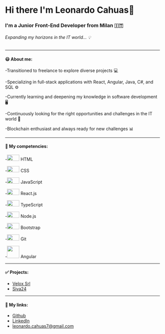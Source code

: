 # Hi there I'm Leonardo Cahuas👋

### I'm a Junior Front-End Developer from Milan :it:

###### Expanding my horizons in the IT world... :bulb:
---

#### :smiley: About me:
-Transitioned to freelance to explore diverse projects :computer:

-Specializing in full-stack applications with React, Angular, Java, C#, and SQL :gear:

-Currently learning and deepening my knowledge in software development :desktop_computer:

-Continuously looking for the right opportunities and challenges in the IT world :briefcase:

-Blockchain enthusiast and always ready for new challenges :bar_chart:

---

#### :open_file_folder: My competencies:

-<img src="https://user-images.githubusercontent.com/114410356/213879966-f67c3e62-89b5-4144-ab7f-e58ab4b22fed.svg" width=40px height=20px> HTML

-<img src="https://user-images.githubusercontent.com/114410356/213879972-b549b14c-7e4f-40f3-85f7-d4c25e52dada.svg" width=40px height=20px> CSS

-<img src="https://user-images.githubusercontent.com/114410356/213879962-32b7d53e-709e-4713-b3d9-caf3c2f851c4.svg" width=40px height=20px> JavaScript

-<img src="https://user-images.githubusercontent.com/114410356/213879974-54d0a315-c90c-4882-8d9e-0c10c904f7b5.svg" width=40px height=20px> React.js

-<img src="https://user-images.githubusercontent.com/114410356/213879940-ccae4ac4-1be6-42fe-adf9-a22596df150b.svg" width=40px height=20px> TypeScript

-<img src="https://user-images.githubusercontent.com/114410356/213879975-3b08fc53-5529-41d8-a620-ba2768bd4ddf.svg" width=40px height=20px> Node.js

-<img src="https://user-images.githubusercontent.com/114410356/213879983-9ce11adb-3bac-4d3e-ba17-3caaa89089f1.svg" width=40px height=20px> Bootstrap

-<img src="https://user-images.githubusercontent.com/114410356/213879971-025f2fcc-6d49-406a-9194-56a660f74fdd.svg" width=40px height=20px> Git

-<img src="https://cdn.simpleicons.org/angular/000/fff" width=40px height=40px> Angular

---
#### :white_check_mark: Projects:
- <a href="velox-srl.web.app/">Velox Srl</a>
- <a href="https://www.siva24.it">Siva24</a>


---
#### :pushpin: My links:
- <a href="https://github.com/LeonardoCahuas">Github</a>
- <a href="https://www.linkedin.com/in/leonardo-cahuas-867162261/">LinkedIn</a>
- <a href="">leonardo.cahuas7@gmail.com</a>

